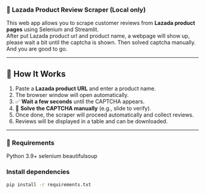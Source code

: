 ### 🛒 Lazada Product Review Scraper (Local only)

This web app allows you to scrape customer reviews from **Lazada product pages** using Selenium and Streamlit.  
After put Lazada product url and product name, a webpage will show up, please wait a bit until the captcha is shown.
Then solved captcha manually. And you are good to go.

---

## 🧰 How It Works

1. Paste a **Lazada product URL** and enter a product name.
2. The browser window will open automatically.
3. ✅ **Wait a few seconds** until the CAPTCHA appears.
4. 🧠 **Solve the CAPTCHA manually** (e.g., slide to verify).
5. Once done, the scraper will proceed automatically and collect reviews.
6. Reviews will be displayed in a table and can be downloaded.

---
### 🧰 Requirements
Python 3.9+
selenium
beautifulsoup

### Install dependencies

```bash
pip install -r requirements.txt

